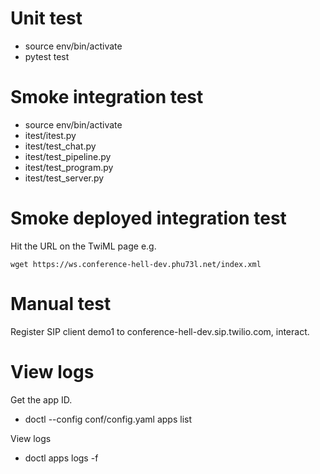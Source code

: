 # Unit test

- source env/bin/activate
- pytest test

# Smoke integration test

- source env/bin/activate
- itest/itest.py
- itest/test_chat.py
- itest/test_pipeline.py
- itest/test_program.py
- itest/test_server.py

# Smoke deployed integration test

Hit the URL on the TwiML page e.g.

    wget https://ws.conference-hell-dev.phu73l.net/index.xml

# Manual test

Register SIP client demo1 to conference-hell-dev.sip.twilio.com, interact.

# View logs

Get the app ID.

- doctl --config conf/config.yaml apps list

View logs

- doctl apps logs <id> -f
